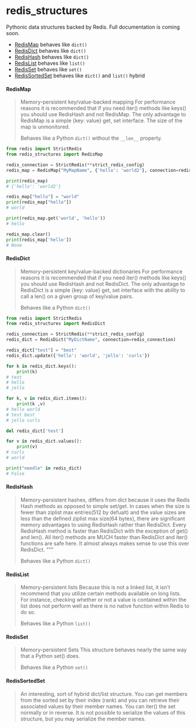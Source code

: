 # redis_structures
Pythonic data structures backed by Redis. Full documentation is coming soon.

* [RedisMap](#redismap) behaves like `dict()`
* [RedisDict](#redisdict) behaves like `dict()`
* [RedisHash](#redishash) behaves like `dict()`
* [RedisList](#redislist) behaves like `list()`
* [RedisSet](#redisset) behaves like `set()`
* [RedisSortedSet](#redissortedset) behaves like `dict()` and `list()` hybrid

#### RedisMap
> Memory-persistent key/value-backed mapping
> For performance reasons it is recommended that if you
> need iter() methods like keys() you should use RedisHash
> and not RedisMap. The only advantage to RedisMap is a
> simple {key: value} get, set interface. The size of the
> map is unmonitored. 
>
> Behaves like a Python `dict()` without the
> `__len__` property.

```python
from redis import StrictRedis
from redis_structures import RedisMap

redis_connection = StrictRedis(**strict_redis_config)
redis_map = RedisMap("MyMapName", {'hello': 'world2'}, connection=redis_connection)

print(redis_map)
# {'hello': 'world2'}

redis_map["hello"] = "world"
print(redis_map["hello"]) 
# world

print(redis_map.get('world', 'hello')) 
# hello

redis_map.clear()
print(redis_map['hello']) 
# None
```

#### RedisDict
> Memory-persistent key/value-backed dictionaries
> For performance reasons it is recommended that if you
> need iter() methods like keys() you should use RedisHash
> and not RedisDict. The only advantage to RedisDict is a
> simple {key: value} get, set interface with the ability to
> call a len() on a given group of key/value pairs.
>
> Behaves like a Python `dict()`

```python
from redis import StrictRedis
from redis_structures import RedisDict

redis_connection = StrictRedis(**strict_redis_config)
redis_dict = RedisDict("MyDictName", connection=redis_connection)

redis_dict["test"] = "best"
redis_dict.update({'hello': 'world', 'jello': 'curls'})

for k in redis_dict.keys():
    print(k)
# test
# hello
# jello

for k, v in redis_dict.items():
    print(k ,v)
# hello world
# test best
# jello curls

del redis_dict['test']

for v in redis_dict.values():
    print(v)
# curls
# world

print("needle" in redis_dict)
# False
```

#### RedisHash
> Memory-persistent hashes, differs from dict because it uses the
> Redis Hash methods as opposed to simple set/get. In cases when the
> size is fewer than ziplist max entries(512 by defualt) and the value
> sizes are less than the defined ziplist max size(64 bytes), there are
> significant memory advantages to using RedisHash rather than
> RedisDict.
> Every RedisHash method is faster than RedisDict with the exception of
> get() and len(). All iter() methods are MUCH faster than
> RedisDict and iter() functions are safe here.
> It almost always makes sense to use this over RedisDict. """
>
> Behaves like a Python `dict()`

#### RedisList
> Memory-persistent lists
> Because this is not a linked list, it isn't recommend that you
> utilize certain methods available on long lists.  For instance,
> checking whether or not a value is contained within the list does
> not perform well as there is no native function within Redis to do
> so.
>
> Behaves like a Python `list()`

#### RedisSet
> Memory-persistent Sets
> This structure behaves nearly the same way that a Python set()
> does.
>
> Behaves like a Python `set()`

#### RedisSortedSet
> An interesting, sort of hybrid dict/list structure.  You can get
> members from the sorted set by their index (rank) and  you can
> retrieve their associated values by their member names.
> You can iter() the set normally or in reverse.
> It is not possible to serialize the values of this structure,
> but you may serialize the member names.
